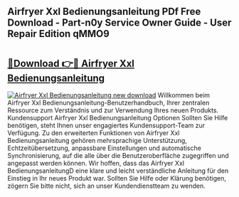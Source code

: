 ## Airfryer Xxl Bedienungsanleitung PDf Free Download - Part-n0y Service Owner Guide - User Repair Edition qMMO9

# <h2><a href="http://df1a2dp.blite.top/?on=Airfryer+Xxl+Bedienungsanleitung">🔗Download 👉🔴 Airfryer Xxl Bedienungsanleitung</a></h2>

[![Airfryer Xxl Bedienungsanleitung new download](https://i.imgur.com/lujVjoI.png)](http://df1a2dp.blite.top/?on=Airfryer+Xxl+Bedienungsanleitung)
Willkommen beim Airfryer Xxl Bedienungsanleitung-Benutzerhandbuch, Ihrer zentralen Ressource zum Verständnis und zur Verwendung Ihres neuen Produkts. Kundensupport Airfryer Xxl Bedienungsanleitung Optionen Sollten Sie Hilfe benötigen, steht Ihnen unser engagiertes Kundensupport-Team zur Verfügung. Zu den erweiterten Funktionen von Airfryer Xxl Bedienungsanleitung gehören mehrsprachige Unterstützung, Echtzeitübersetzung, anpassbare Einstellungen und automatische Synchronisierung, auf die alle über die Benutzeroberfläche zugegriffen und angepasst werden können. Wir hoffen, dass das Airfryer Xxl BedienungsanleitungD eine klare und leicht verständliche Anleitung für den Einstieg in Ihr neues Produkt war. Sollten Sie Hilfe oder Klärung benötigen, zögern Sie bitte nicht, sich an unser Kundendienstteam zu wenden.
